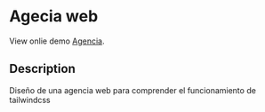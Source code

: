 # Agecia web

View onlie demo [Agencia](https://agency-web-next.vercel.app/).

## Description

Diseño de una agencia web para comprender el funcionamiento de tailwindcss
